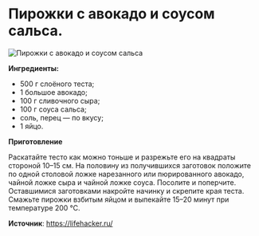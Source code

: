 # Пирожки с авокадо и соусом сальса.

![Пирожки с авокадо и соусом сальса](/images/Kulinar/Vipechka/pirozhok_avokado.jpg 'Пирожки с авокадо и соусом сальса')

**Ингредиенты:**

- 500 г слоёного теста;
- 1 большое авокадо;
- 100 г сливочного сыра;
- 100 г соуса сальса;
- соль, перец — по вкусу;
- 1 яйцо.

**Приготовление**

Раскатайте тесто как можно тоньше и разрежьте его на квадраты стороной 10–15 см. На половину из получившихся заготовок положите по одной столовой ложке нарезанного или пюрированного авокадо, чайной ложке сыра и чайной ложке соуса. Посолите и поперчите. Оставшимися заготовками накройте начинку и скрепите края теста. Смажьте пирожки взбитым яйцом и выпекайте 15–20 минут при температуре 200 °С.

**Источник**: https://lifehacker.ru/
